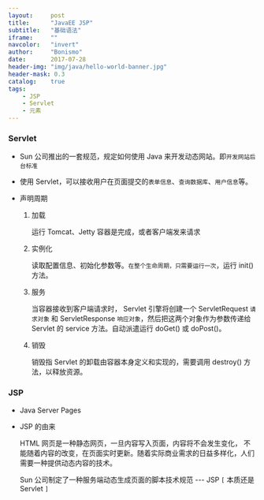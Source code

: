 ```yaml
---
layout:     post
title:      "JavaEE JSP"
subtitle:   "基础语法"
iframe:     ""
navcolor:   "invert"
author:     "Bonismo"
date:       2017-07-28
header-img: "img/java/hello-world-banner.jpg"
header-mask: 0.3
catalog:    true
tags:
    - JSP
    - Servlet
    - 元素
---
```


### Servlet

- Sun 公司推出的一套规范，规定如何使用 Java 来开发动态网站。即`开发网站后台标准`

- 使用 Servlet，可以接收用户在页面提交的`表单信息`、`查询数据库`、`用户信息`等。

- 声明周期

    1. 加载

       运行 Tomcat、Jetty 容器是完成，或者客户端发来请求

    2. 实例化

       读取配置信息、初始化参数等。`在整个生命周期，只需要运行一次`，运行 init() 方法。

    3. 服务

       当容器接收到客户端请求时， Servlet 引擎将创建一个 ServletRequest `请求对象`
       和 ServletResponse `响应对象`，然后把这两个对象作为参数传递给 Servlet 的 service
       方法。自动派遣运行 doGet() 或 doPost()。

    4. 销毁

       销毁指 Servlet 的卸载由容器本身定义和实现的，需要调用 destroy() 方法，以释放资源。

### JSP

- Java Server Pages

- JSP 的由来

    HTML 网页是一种静态网页，一旦内容写入页面，内容将不会发生变化，
    不能随着内容的改变，在页面实时更新。随着实际商业需求的日益多样化，人们
    需要一种提供动态内容的技术。

    Sun 公司制定了一种服务端动态生成页面的脚本技术规范 --- JSP `[` 本质还是 Servlet `]`